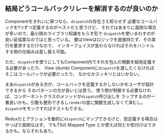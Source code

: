 ## 結局どうコールバックリレーを解消するのが良いのか

Componentをきれいに保つなら、`dispatch`の存在さえ知らせず
必要なコールバックを1つずつ定義するのがベストだと思うけど、
それではあまりに面倒な場合が多いので、最小限のライブラリ知識をもらす形で
`dispatch`を使いまわすのが良い妥協案なのではと思っている。
要はViewはロジックを直接持たず、その実行を要求するだけなので、
インターフェイスが変わらなければそれをハンドルする側の仕組みは差し替え可能。

ただ、`dispatch`を使うにしてもComponent内でそれを包んだ関数を結局定義する必要があったり、
View (dumb) Componentに`dispatch`を渡したくなければそこはコールバックが必要だったり、
なかなかスッキリとはいかない。

まあ`dispatch`がある方が、コールバックを定義するかしないかをユーザが設計できるから
そのパターンの方が良いとは思う。
使う側が制御する必要なければ、コンポーネントクラスのメソッドが`dispatch`呼び出しを
ラップするのが一番良いかも。引数も整形できるし`render`の度に関数生成しなくて済むし。
`dispatch`をモックすればテストもできる。

Reduxだとアクションを動的に`dispatch`にマップできるけど、型定義する場合はやっぱり面倒なはず。
でもTSの Mapped Type とか使えば何とか型付けはできるかも。ならそれもあり。

